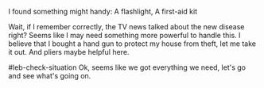 I found something might handy:
  A flashlight,
  A first-aid kit

Wait, if I remember correctly, the TV news talked about the new disease right? Seems like I may need something more powerful to handle this.
I believe that I bought a hand gun to protect my house from theft, let me take it out.
And pliers maybe helpful here.

#leb-check-situation
Ok, seems like we got everything we need, let's go and see what's going on.
